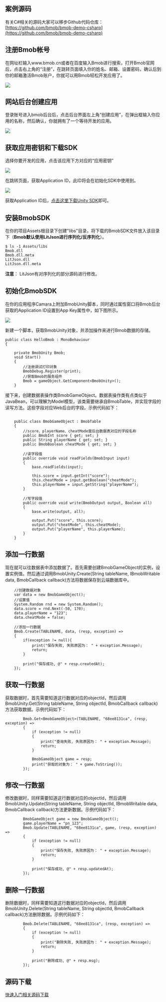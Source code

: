 ## 案例源码

有关C#相关的源码大家可以移步Github代码仓库：[https://github.com/bmob/bmob-demo-csharp](https://github.com/bmob/bmob-demo-csharp)

## 注册Bmob帐号
在网址栏输入www.bmob.cn或者在百度输入Bmob进行搜索，打开Bmob官网后，点击右上角的“注册”，在跳转页面填入你的姓名、邮箱、设置密码，确认后到你的邮箱激活Bmob账户，你就可以用Bmob轻松开发应用了。

![](image/rumen_zhuce.png)
## 网站后台创建应用

登录账号进入bmob后台后，点击后台界面左上角“创建应用”，在弹出框输入你应用的名称，然后确认，你就拥有了一个等待开发的应用。

![](image/rumen_chuangjian.png)
## 获取应用密钥和下载SDK

选择你要开发的应用，点击该应用下方对应的“应用密钥”

![](image/rumen_miyue_1.png)

在跳转页面，获取Application ID，此ID将会在初始化SDK中使用到。

![](image/rumen_miyue_2.png)

获取Application ID后，[点击这里下载Unity SDK](http://www.bmob.cn/site/sdk#unity_sdk)即可。


## 安装BmobSDK

在你的项目Assets根目录下创建"libs"目录，将下载的BmobSDK文件放入该目录下（**Bmob默认使用LitJson进行序列化/反序列化**）。

```shell
$ ls -1 Assets/libs
Bmob.dll
Bmob.dll.meta
LitJson.dll
LitJson.dll.meta

```

**注意**： LitJson有对序列化的部分源码进行修改。

## 初始化BmobSDK

在你的应用程序Camara上附加BmobUnity脚本，同时通过属性窗口将Bmob后台获取的Application ID设置到App Key属性中，如下图所示。

![](image/bmob-unity-sdk-init.png)

新建一个脚本，获取BmobUnity对象，并添加操作来进行Bmob数据的存储。

```
public class HelloBmob : MonoBehaviour
{

    private BmobUnity Bmob;
    void Start()
    {
		//注册调试打印对象
        BmobDebug.Register(print);
		//获取Bmob的服务组件
        Bmob = gameObject.GetComponent<BmobUnity>();
    }

```

接下来，创建数据表操作类BmobGameObject。数据表操作类有点类似于JavaBean，可以理解为Model模型，该类需要继承自BmobTable，并实现字段的读写方法。这些字段对应Web后台的字段。示例代码如下：

```

	public class BmobGameObject : BmobTable
    {
		//score、playerName、cheatMode是后台数据表对应的字段名称
        public BmobInt score { get; set; }
        public String playerName { get; set; }
        public BmobBoolean cheatMode { get; set; }

		//读字段值
        public override void readFields(BmobInput input)
        {
            base.readFields(input);

            this.score = input.getInt("score");
            this.cheatMode = input.getBoolean("cheatMode");
            this.playerName = input.getString("playerName");
        }

		//写字段值
        public override void write(BmobOutput output, Boolean all)
        {
            base.write(output, all);

            output.Put("score", this.score);
            output.Put("cheatMode", this.cheatMode);
            output.Put("playerName", this.playerName);
        }
    }

```

## 添加一行数据

现在就可以往数据表中添加数据了。首先需要创建BmobGameObject的实例，设置实例值。然后通过调用BmobUnity.Create(String tableName, IBmobWritable data, BmobCallback<CreateCallbackData> callback)方法将数据保存到云端数据库中。

```
    //创建数据对象
	var data = new BmobGameObject();
    //设置值    
    System.Random rnd = new System.Random();
    data.score = rnd.Next(-50, 170);
    data.playerName = "123";
    data.cheatMode = false;

	//添加一行数据
    Bmob.Create(TABLENAME, data, (resp, exception) =>
    {
		if(exception != null){
			print("保存失败, 失败原因为： " + exception.Message);
            return;
        }

        print("保存成功, @" + resp.createdAt);
    });

```


## 获取一行数据

获取数据时，首先需要知道这行数据对应的objectId，然后调用BmobUnity.Get<T>(String tableName, String objectId,  BmobCallback<T> callback)方法获取数据。示例代码如下：

```
		Bmob.Get<BmobGameObject>(TABLENAME, "68ee8131ca", (resp, exception) =>
        {
            if (exception != null)
            {
                print("查询失败, 失败原因为： " + exception.Message);
                return;
            }

            BmobGameObject game = resp;
            print("获取的对象为： " + game.ToString());
        });
```

## 修改一行数据

修改数据时，同样需要知道这行数据对应的objectId，然后调用BmobUnity.Update(String tableName, String objectId, IBmobWritable data, BmobCallback<UpdateCallbackData> callback)方法更新数据。示例代码如下：

```
		BmobGameObject game = new BmobGameObject();
        game.playerName = "pn_123";
		Bmob.Update(TABLENAME, "68ee8131ca", game, (resp, exception) =>
        {
			if (exception != null)
            {
                print("保存失败, 失败原因为： " + exception.Message);
                return;
            }

            print("保存成功, @" + resp.updatedAt);
        });

```
## 删除一行数据

删除数据时，同样需要知道这行数据对应的objectId，然后调用BmobUnity.Delete(String tableName, String objectId, BmobCallback<DeleteResponseData> callback)方法删除数据。示例代码如下：

```
		Bmob.Delete(TABLENAME, "68ee8131ca", (resp, exception) =>
        {
			if (exception != null)
            {
                print("删除失败, 失败原因为： " + exception.Message);
                return;
            }

            print("删除成功, @" + resp.msg);
        });
```

## 源码下载

[快速入门相关源码下载](http://www.bmob.cn/static/Bmob_unity_quickstart.zip "快速入门相关源码下载")
